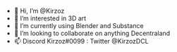 - 👋 Hi, I’m @Kirzoz
- 👀 I’m interested in 3D art
- 🌱 I’m currently using Blender and Substance
- 💞️ I’m looking to collaborate on anything Decentraland
- 📫 Discord Kirzoz#0099 : Twitter @KirzozDCL

<!---
Kirzoz/Kirzoz is a ✨ special ✨ repository because its `README.md` (this file) appears on your GitHub profile.
You can click the Preview link to take a look at your changes.
--->
